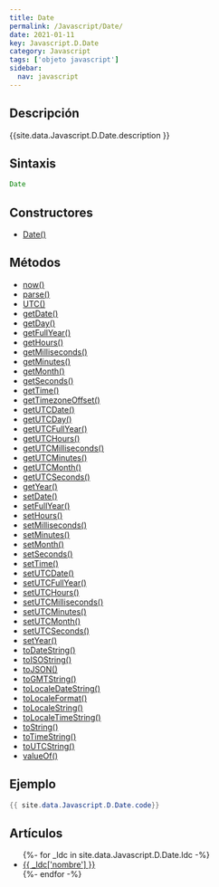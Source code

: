 ```yaml
---
title: Date
permalink: /Javascript/Date/
date: 2021-01-11
key: Javascript.D.Date
category: Javascript
tags: ['objeto javascript']
sidebar: 
  nav: javascript
---
```


## Descripción
{{site.data.Javascript.D.Date.description }}

## Sintaxis
~~~javascript
Date
~~~

## Constructores
* [Date()](/Javascript/Date/Date/)

## Métodos
* [now()](/Javascript/Date/now)
* [parse()](/Javascript/Date/parse)
* [UTC()](/Javascript/Date/UTC)
* [getDate()](/Javascript/Date/getDate)
* [getDay()](/Javascript/Date/getDay)
* [getFullYear()](/Javascript/Date/getFullYear)
* [getHours()](/Javascript/Date/getHours)
* [getMilliseconds()](/Javascript/Date/getMilliseconds)
* [getMinutes()](/Javascript/Date/getMinutes)
* [getMonth()](/Javascript/Date/getMonth)
* [getSeconds()](/Javascript/Date/getSeconds)
* [getTime()](/Javascript/Date/getTime)
* [getTimezoneOffset()](/Javascript/Date/getTimezoneOffset)
* [getUTCDate()](/Javascript/Date/getUTCDate)
* [getUTCDay()](/Javascript/Date/getUTCDay)
* [getUTCFullYear()](/Javascript/Date/getUTCFullYear)
* [getUTCHours()](/Javascript/Date/getUTCHours)
* [getUTCMilliseconds()](/Javascript/Date/getUTCMilliseconds)
* [getUTCMinutes()](/Javascript/Date/getUTCMinutes)
* [getUTCMonth()](/Javascript/Date/getUTCMonth)
* [getUTCSeconds()](/Javascript/Date/getUTCSeconds)
* [getYear()](/Javascript/Date/getYear)
* [setDate()](/Javascript/Date/setDate)
* [setFullYear()](/Javascript/Date/setFullYear)
* [setHours()](/Javascript/Date/setHours)
* [setMilliseconds()](/Javascript/Date/setMilliseconds)
* [setMinutes()](/Javascript/Date/setMinutes)
* [setMonth()](/Javascript/Date/setMonth)
* [setSeconds()](/Javascript/Date/setSeconds)
* [setTime()](/Javascript/Date/setTime)
* [setUTCDate()](/Javascript/Date/setUTCDate)
* [setUTCFullYear()](/Javascript/Date/setUTCFullYear)
* [setUTCHours()](/Javascript/Date/setUTCHours)
* [setUTCMilliseconds()](/Javascript/Date/setUTCMilliseconds)
* [setUTCMinutes()](/Javascript/Date/setUTCMinutes)
* [setUTCMonth()](/Javascript/Date/setUTCMonth)
* [setUTCSeconds()](/Javascript/Date/setUTCSeconds)
* [setYear()](/Javascript/Date/setYear)
* [toDateString()](/Javascript/Date/toDateString)
* [toISOString()](/Javascript/Date/toISOString)
* [toJSON()](/Javascript/Date/toJSON)
* [toGMTString()](/Javascript/Date/toGMTString)
* [toLocaleDateString()](/Javascript/Date/toLocaleDateString)
* [toLocaleFormat()](/Javascript/Date/toLocaleFormat)
* [toLocaleString()](/Javascript/Date/toLocaleString)
* [toLocaleTimeString()](/Javascript/Date/toLocaleTimeString)
* [toString()](/Javascript/Date/toString)
* [toTimeString()](/Javascript/Date/toTimeString)
* [toUTCString()](/Javascript/Date/toUTCString)
* [valueOf()](/Javascript/Date/valueOf)

## Ejemplo
~~~java
{{ site.data.Javascript.D.Date.code}}
~~~

## Artículos
<ul>
{%- for _ldc in site.data.Javascript.D.Date.ldc -%}
   <li>
       <a href="{{_ldc['url'] }}">{{ _ldc['nombre'] }}</a>
   </li>
{%- endfor -%}
</ul>
